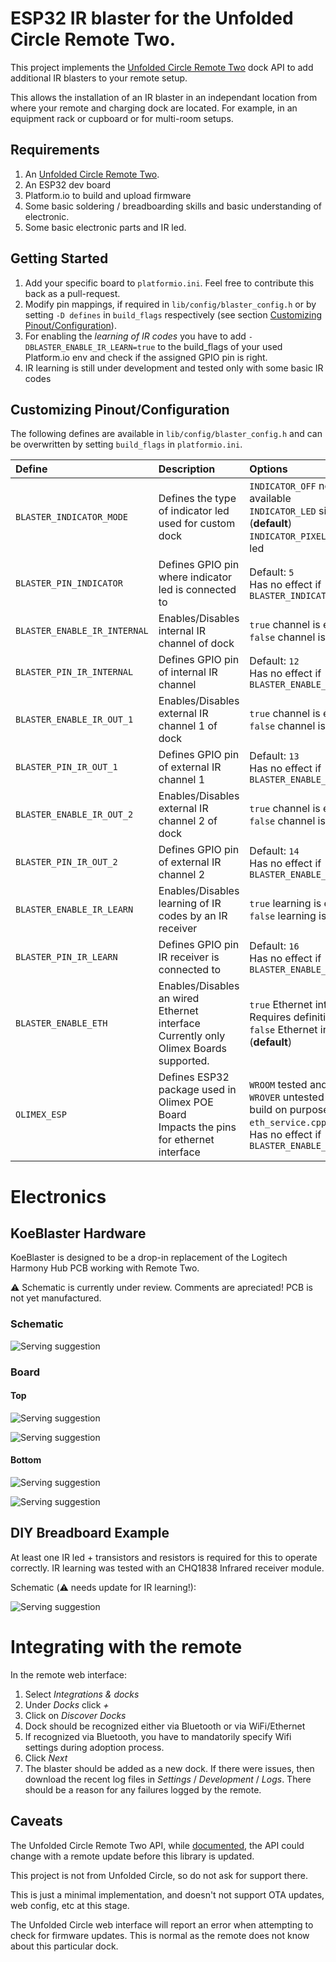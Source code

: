 # ESP32 IR blaster for the Unfolded Circle Remote Two.

This project implements the [Unfolded Circle Remote Two](https://www.unfoldedcircle.com/) dock API to add additional IR blasters
to your remote setup.

This allows the installation of an IR blaster in an independant location from where your
remote and charging dock are located. For example, in an equipment rack or cupboard or for
multi-room setups.

## Requirements

1. An [Unfolded Circle Remote Two](https://www.unfoldedcircle.com/).
1. An ESP32 dev board
1. Platform.io to build and upload firmware
1. Some basic soldering / breadboarding skills and basic understanding of electronic.
1. Some basic electronic parts and IR led.

## Getting Started

1. Add your specific board to ``platformio.ini``. Feel free to contribute this back as a pull-request. 
1. Modify pin mappings, if required in ``lib/config/blaster_config.h`` or by setting `-D defines` in ``build_flags`` respectively (see section [Customizing Pinout/Configuration](#customizing-pinout-configuration)).
1. For enabling the *learning of IR codes* you have to add ``-DBLASTER_ENABLE_IR_LEARN=true`` to the build_flags of your used Platform.io env and check if the assigned GPIO pin is right.
1. IR learning is still under development and tested only with some basic IR codes

## Customizing Pinout/Configuration 

The following defines are available in ``lib/config/blaster_config.h`` and can be overwritten by setting ``build_flags`` in ``platformio.ini``.

| Define | Description | Options |
|:-------|:------------|:--------|
|`BLASTER_INDICATOR_MODE` | Defines the type of indicator led used for custom dock | `INDICATOR_OFF` no indicator led available<br/>`INDICATOR_LED` single color led (__default__)<br/>`INDICATOR_PIXEL` digital RGB neopixel led |
|`BLASTER_PIN_INDICATOR` | Defines GPIO pin where indicator led is connected to  | Default: `5`<br/>Has no effect if `BLASTER_INDICATOR_MODE=INDICATOR_OFF` |
|`BLASTER_ENABLE_IR_INTERNAL` | Enables/Disables internal IR channel of dock | `true` channel is enabled (__default__)<br/> `false` channel is disabled |
|`BLASTER_PIN_IR_INTERNAL` | Defines GPIO pin of internal IR channel | Default: `12`<br/>Has no effect if `BLASTER_ENABLE_IR_INTERNAL=false` |
|`BLASTER_ENABLE_IR_OUT_1` | Enables/Disables external IR channel 1 of dock | `true` channel is enabled (__default__)<br/> `false` channel is disabled |
|`BLASTER_PIN_IR_OUT_1` | Defines GPIO pin of external IR channel 1 | Default: `13`<br/>Has no effect if `BLASTER_ENABLE_IR_OUT_1=false` |
|`BLASTER_ENABLE_IR_OUT_2` | Enables/Disables external IR channel 2 of dock | `true` channel is enabled (__default__)<br/> `false` channel is disabled |
|`BLASTER_PIN_IR_OUT_2` | Defines GPIO pin of external IR channel 2 | Default: `14`<br/>Has no effect if `BLASTER_ENABLE_IR_OUT_2=false` |
|`BLASTER_ENABLE_IR_LEARN` | Enables/Disables learning of IR codes by an IR receiver | `true` learning is enabled<br/> `false` learning is disabled  (__default__)|
|`BLASTER_PIN_IR_LEARN` | Defines GPIO pin IR receiver is connected to | Default: `16`<br/>Has no effect if `BLASTER_ENABLE_IR_LEARN=false` |
|`BLASTER_ENABLE_ETH` | Enables/Disables an wired Ethernet interface<br/>Currently only Olimex Boards supported. | `true` Ethernet interface available. Requires definition of `OLIMEX_ESP`<br/> `false` Ethernet interface not available  (__default__)|
|`OLIMEX_ESP` | Defines ESP32 package used in Olimex POE Board<br/>Impacts the pins for ethernet interface | `WROOM` tested and confirmed working<br/>`WROVER` untested ⚠️, therefore breaks build on purpose. Adaption in `eth_service.cpp` required!<br/>Has no effect if `BLASTER_ENABLE_ETH=false` |




# Electronics

## KoeBlaster Hardware

KoeBlaster is designed to be a drop-in replacement of the Logitech Harmony Hub PCB working with Remote Two.

⚠️ Schematic is currently under review. Comments are apreciated!
PCB is not yet manufactured.

### Schematic

![Serving suggestion](https://github.com/itcorner/ESP32-IRBlaster-UCR2/blob/main/kicad/KoeBlaster/exports/schematic_v0.1.png?raw=true)

### Board

#### Top

![Serving suggestion](https://github.com/itcorner/ESP32-IRBlaster-UCR2/blob/main/kicad/KoeBlaster/exports/KoeBlaster-brd_top_elements.svg?raw=true)

![Serving suggestion](https://github.com/itcorner/ESP32-IRBlaster-UCR2/blob/main/kicad/KoeBlaster/exports/KoeBlaster-brd_top.svg?raw=true)

#### Bottom

![Serving suggestion](https://github.com/itcorner/ESP32-IRBlaster-UCR2/blob/main/kicad/KoeBlaster/exports/KoeBlaster-brd_bottom_elements.svg?raw=true)

![Serving suggestion](https://github.com/itcorner/ESP32-IRBlaster-UCR2/blob/main/kicad/KoeBlaster/exports/KoeBlaster-brd_bottom.svg?raw=true)



## DIY Breadboard Example

At least one IR led + transistors and resistors is required for this to operate correctly.
IR learning was tested with an CHQ1838 Infrared receiver module.

Schematic (⚠️ needs update for IR learning!):

![Serving suggestion](https://github.com/itcorner/ESP32-IRBlaster-UCR2/blob/main/kicad/schematic.png?raw=true)

# Integrating with the remote

In the remote web interface:

1. Select *Integrations & docks*
1. Under *Docks* click *+*
1. Click on *Discover Docks*
1. Dock should be recognized either via Bluetooth or via WiFi/Ethernet
1. If recognized via Bluetooth, you have to mandatorily specify Wifi settings during adoption process.
1. Click *Next*
1. The blaster should be added as a new dock. If there were issues, then download the recent log files in
*Settings* / *Development* / *Logs*. There should be a reason for any failures logged by the remote.

## Caveats

The Unfolded Circle Remote Two API, while [documented](https://github.com/unfoldedcircle/core-api/blob/main/dock-api/README.md),
the API could change with a remote update before this library is updated. 

This project is not from Unfolded Circle, so do not ask for support there.

This is just a minimal implementation, and doesn't not support OTA updates, web config, etc at this stage.

The Unfolded Circle web interface will report an error when attempting to check for firmware updates. This is normal as
the remote does not know about this particular dock.
